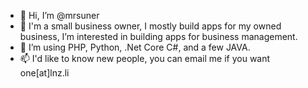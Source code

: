 - 👋 Hi, I’m @mrsuner
- 👀 I'm a small business owner, I mostly build apps for my owned business, I’m interested in building apps for business management.
- 🌱 I’m using PHP, Python, .Net Core C#, and a few JAVA.
- 📫 I'd like to know new people, you can email me if you want one[at]lnz.li

<!---
mrsuner/mrsuner is a ✨ special ✨ repository because its `README.md` (this file) appears on your GitHub profile.
You can click the Preview link to take a look at your changes.
--->
